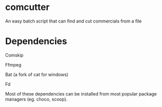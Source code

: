 # comcutter
An easy batch script that can find and cut commercials from a file

# Dependencies
Comskip

Ffmpeg

Bat (a fork of cat for windows)

Fd

Most of these dependencies can be installed from most popular package managers (eg. choco, scoop). 
